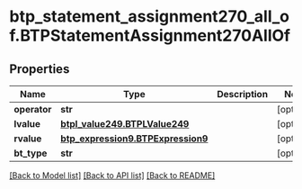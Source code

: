 # btp_statement_assignment270_all_of.BTPStatementAssignment270AllOf

## Properties
Name | Type | Description | Notes
------------ | ------------- | ------------- | -------------
**operator** | **str** |  | [optional] 
**lvalue** | [**btpl_value249.BTPLValue249**](BTPLValue249.md) |  | [optional] 
**rvalue** | [**btp_expression9.BTPExpression9**](BTPExpression9.md) |  | [optional] 
**bt_type** | **str** |  | [optional] 

[[Back to Model list]](../README.md#documentation-for-models) [[Back to API list]](../README.md#documentation-for-api-endpoints) [[Back to README]](../README.md)



